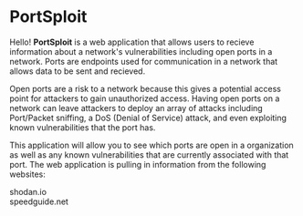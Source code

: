 # PortSploit

Hello! **PortSploit** is a web application that allows users to recieve information about a network's vulnerabilities including open ports in a network. 
Ports are endpoints used for communication in a network that allows data to be sent and recieved. 

Open ports are a risk to a network because this gives a potential access point for attackers to gain unauthorized access. 
Having open ports on a network can leave attackers to deploy an array of attacks including Port/Packet sniffing, a DoS (Denial of Service) attack, 
and even exploiting known vulnerabilities that the port has. 

This application will allow you to see which ports are open in a organization as well as any known vulnerabilities that are currently 
associated with that port. The web application is pulling in information from the following websites: 

shodan.io </br>
speedguide.net 
